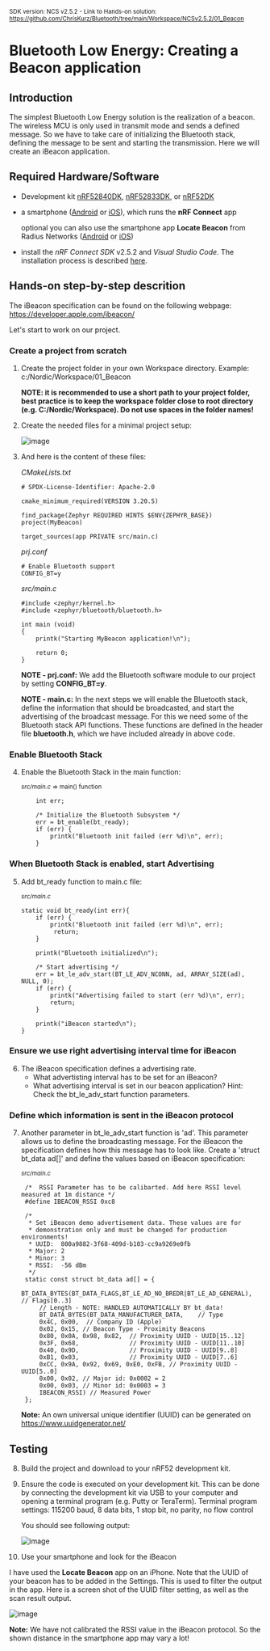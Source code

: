<sup>SDK version: NCS v2.5.2  -  Link to Hands-on solution: https://github.com/ChrisKurz/Bluetooth/tree/main/Workspace/NCSv2.5.2/01_Beacon</sup>

# Bluetooth Low Energy: Creating a Beacon application

## Introduction

The simplest Bluetooth Low Energy solution is the realization of a beacon. The wireless MCU is only used in transmit mode and sends a defined message. So we have to take care of initializing the Bluetooth stack, defining the message to be sent and starting the transmission. Here we will create an iBeacon application.

## Required Hardware/Software
- Development kit [nRF52840DK](https://www.nordicsemi.com/Products/Development-hardware/nRF52840-DK), [nRF52833DK](https://www.nordicsemi.com/Products/Development-hardware/nRF52833-DK), or [nRF52DK](https://www.nordicsemi.com/Products/Development-hardware/nrf52-dk)
- a smartphone ([Android](https://play.google.com/store/apps/details?id=no.nordicsemi.android.mcp&hl=de&gl=US&pli=1) or [iOS](https://apps.apple.com/de/app/nrf-connect-for-mobile/id1054362403)), which runs the __nRF Connect__ app 

   optional you can also use the smartphone app __Locate Beacon__ from Radius Networks ([Android](https://play.google.com/store/apps/details?id=com.radiusnetworks.locate&hl=en&gl=US) or [iOS](https://apps.apple.com/de/app/locate-beacon/id738709014))

- install the _nRF Connect SDK_ v2.5.2 and _Visual Studio Code_. The installation process is described [here](https://academy.nordicsemi.com/courses/nrf-connect-sdk-fundamentals/lessons/lesson-1-nrf-connect-sdk-introduction/topic/exercise-1-1/).

## Hands-on step-by-step descrition 

The iBeacon specification can be found on the following webpage:
https://developer.apple.com/ibeacon/

Let's start to work on our project.

### Create a project from scratch

1) Create the project folder in your own Workspace directory. Example:    c:/Nordic/Workspace/01_Beacon

   __NOTE: it is recommended to use a short path to your project folder, best practice is to keep the workspace folder close to root directory (e.g. C:/Nordic/Workspace). Do not use spaces in the folder names!__

2) Create the needed files for a minimal project setup:
	
   ![image](images/01_ProjectFolder.jpg)

3) And here is the content of these files:

	  _CMakeLists.txt_
	  
       # SPDX-License-Identifier: Apache-2.0

       cmake_minimum_required(VERSION 3.20.5)

       find_package(Zephyr REQUIRED HINTS $ENV{ZEPHYR_BASE})
       project(MyBeacon)

       target_sources(app PRIVATE src/main.c)
				
	_prj.conf_
	   
       # Enable Bluetooth support
       CONFIG_BT=y

	_src/main.c_
		        
       #include <zephyr/kernel.h>
       #include <zephyr/bluetooth/bluetooth.h>
 
       int main (void) 
       {
           printk("Starting MyBeacon application!\n");
       
           return 0;
       }

   __NOTE - prj.conf:__ We add the Bluetooth software module to our project by setting __CONFIG_BT=y__.

   __NOTE - main.c:__ In the next steps we will enable the Bluetooth stack, define the information that should be broadcasted, and start the advertising of the broadcast message. For this we need some of the Bluetooth stack API functions. These functions are defined in the header file __bluetooth.h__, which we have included already in above code. 

### Enable Bluetooth Stack

4) Enable the Bluetooth Stack in the main function:

	<sup>_src/main.c_ => main() function</sup>
	
           int err;

           /* Initialize the Bluetooth Subsystem */
           err = bt_enable(bt_ready);
           if (err) {
               printk("Bluetooth init failed (err %d)\n", err);
           }

### When Bluetooth Stack is enabled, start Advertising

5) Add bt_ready function to main.c file:

	<sup>_src/main.c_</sup>

       static void bt_ready(int err){
           if (err) {
               printk("Bluetooth init failed (err %d)\n", err);
                return;
           }

           printk("Bluetooth initialized\n");

           /* Start advertising */
           err = bt_le_adv_start(BT_LE_ADV_NCONN, ad, ARRAY_SIZE(ad), NULL, 0);
           if (err) {
               printk("Advertising failed to start (err %d)\n", err);
               return;
           }

           printk("iBeacon started\n");
       }
	      
### Ensure we use right advertising interval time for iBeacon

6) The iBeacon specification defines a advertising rate. 
   - What advertisting interval has to be set for an iBeacon? 
   - What advertising interval is set in our beacon application? Hint: Check the bt_le_adv_start function parameters. 

### Define which information is sent in the iBeacon protocol

7) Another parameter in bt_le_adv_start function is 'ad'. This parameter allows us to define the broadcasting message. For the iBeacon the specification defines how this message has to look like. Create a 'struct bt_data ad[]' and define the values based on iBeacon specification:

	<sup>_src/main.c_</sup>

        /*  RSSI Parameter has to be calibarted. Add here RSSI level measured at 1m distance */
        #define IBEACON_RSSI 0xc8

        /*
         * Set iBeacon demo advertisement data. These values are for
         * demonstration only and must be changed for production environments!
         * UUID:  800a9882-3f68-409d-b103-cc9a9269e0fb
         * Major: 2
         * Minor: 3
         * RSSI:  -56 dBm
         */
        static const struct bt_data ad[] = {
            BT_DATA_BYTES(BT_DATA_FLAGS,BT_LE_AD_NO_BREDR|BT_LE_AD_GENERAL),  // Flags[0..3]   
            // Length - NOTE: HANDLED AUTOMATICALLY BY bt_data!
            BT_DATA_BYTES(BT_DATA_MANUFACTURER_DATA,    // Type
            0x4C, 0x00,  // Company ID (Apple)
            0x02, 0x15, // Beacon Type - Proximity Beacons 
            0x80, 0x0A, 0x98, 0x82,  // Proximity UUID - UUID[15..12] 
            0x3F, 0x68,              // Proximity UUID - UUID[11..10] 
            0x40, 0x9D,              // Proximity UUID - UUID[9..8] 
            0xB1, 0x03,              // Proximity UUID - UUID[7..6] 
            0xCC, 0x9A, 0x92, 0x69, 0xE0, 0xFB, // Proximity UUID - UUID[5..0] 
            0x00, 0x02, // Major id: 0x0002 = 2
            0x00, 0x03, // Minor id: 0x0003 = 3
            IBEACON_RSSI) // Measured Power
        };
	      
    __Note:__ An own universal unique identifier (UUID) can be generated on https://www.uuidgenerator.net/


## Testing

8) Build the project and download to your nRF52 development kit.
9) Ensure the code is executed on your development kit. This can be done by connecting the development kit via USB to your computer and opening a terminal program (e.g. Putty or TeraTerm). Terminal program settings:  115200 baud, 8 data bits, 1 stop bit, no parity, no flow control

   You should see following output:
   
   ![image](images/01_terminal_NCSv2.5.2.jpg)

11) Use your smartphone and look for the iBeacon 

   I have used the __Locate Beacon__ app on an iPhone. Note that the UUID of your beacon has to be added in the Settings. This is used to filter the output in the app. Here is a screen shot of the UUID filter setting, as well as the scan result output.
   
   ![image](images/01_LocateBeacon.jpg)

__Note:__ We have not calibrated the RSSI value in the iBeacon protocol. So the shown distance in the smartphone app may vary a lot!
